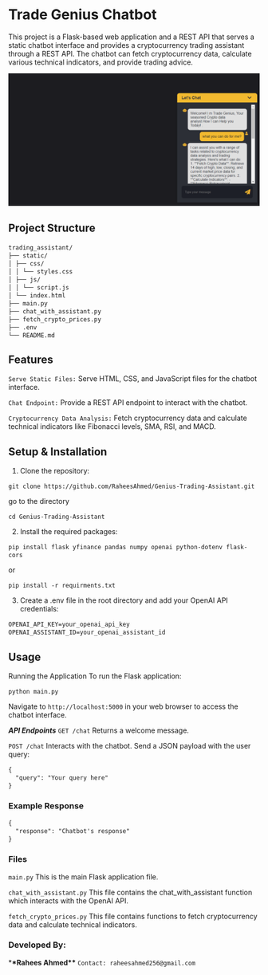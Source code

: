 # Trade Genius Chatbot

This project is a Flask-based web application and a REST API that serves a static chatbot interface and provides a cryptocurrency trading assistant through a REST API. The chatbot can fetch cryptocurrency data, calculate various technical indicators, and provide trading advice.

![Screenshot](static/images/screenshot.PNG)

## Project Structure

```
trading_assistant/
├── static/
│ ├── css/
│ │ └── styles.css
│ ├── js/
│ │ └── script.js
│ └── index.html
├── main.py
├── chat_with_assistant.py
├── fetch_crypto_prices.py
├── .env
└── README.md
```

## Features

`Serve Static Files:` Serve HTML, CSS, and JavaScript files for the chatbot interface.

`Chat Endpoint:` Provide a REST API endpoint to interact with the chatbot.

`Cryptocurrency Data Analysis:` Fetch cryptocurrency data and calculate technical indicators like Fibonacci levels, SMA, RSI, and MACD.

## Setup & Installation

1. Clone the repository:

```
git clone https://github.com/RaheesAhmed/Genius-Trading-Assistant.git

```

go to the directory

```
cd Genius-Trading-Assistant
```

2. Install the required packages:

```
pip install flask yfinance pandas numpy openai python-dotenv flask-cors

```

or

```
pip install -r requirments.txt
```

3. Create a .env file in the root directory and add your OpenAI API credentials:

```
OPENAI_API_KEY=your_openai_api_key
OPENAI_ASSISTANT_ID=your_openai_assistant_id
```

## Usage

Running the Application
To run the Flask application:

```
python main.py
```

Navigate to `http://localhost:5000` in your web browser to access the chatbot interface.

**_API Endpoints_**
`GET /chat`
Returns a welcome message.

`POST /chat`
Interacts with the chatbot. Send a JSON payload with the user query:

```
{
  "query": "Your query here"
}
```

### Example Response

```
{
  "response": "Chatbot's response"
}
```

### Files

`main.py`
This is the main Flask application file.

`chat_with_assistant.py`
This file contains the chat_with_assistant function which interacts with the OpenAI API.

`fetch_crypto_prices.py`
This file contains functions to fetch cryptocurrency data and calculate technical indicators.

### Developed By:

\***\*Rahees Ahmed\*\***
`Contact: raheesahmed256@gmail.com`
